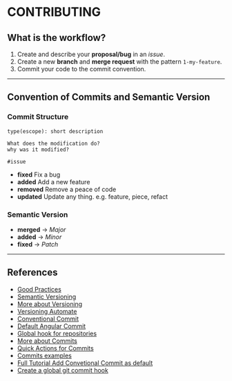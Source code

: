 # CONTRIBUTING


## What is the workflow?

1. Create and describe your **proposal/bug** in an _issue_.
2. Create a new **branch** and **merge request** with the pattern `1-my-feature`.
3. Commit your code to the commit convention.

---

## Convention of Commits and Semantic Version

### **Commit Structure**

```
type(escope): short description

What does the modification do?
why was it modified?

#issue
```

- **fixed** Fix a bug
- **added** Add a new feature
- **removed** Remove a peace of code
- **updated** Update any thing. e.g. feature, piece, refact

### **Semantic Version**

- **merged** -> _Major_
- **added** -> _Minor_
- **fixed** -> _Patch_

---

## References

- [Good Practices](https://bestpractices.coreinfrastructure.org/pt-BR)
- [Semantic Versioning](https://semver.org/lang/pt-BR/)
- [More about Versioning](http://www.modelcvs.org/versioning/)
- [Versioning Automate](https://bhuwanupadhyay.github.io/2020/04/applying-semantic-versioning-with-git-repository/)
- [Conventional Commit](https://www.conventionalcommits.org/en/v1.0.0-beta.2/#why-use-conventional-commits)
- [Default Angular Commit](https://github.com/angular/angular/blob/22b96b9/CONTRIBUTING.md#-commit-message-guidelines)
- [Global hook for repositories](https://docs.gitlab.com/ce/administration/server_hooks.html#set-a-global-server-hook-for-all-repositories)
- [More about Commits](https://chris.beams.io/posts/git-commit/)
- [Quick Actions for Commits](https://docs.gitlab.com/ee/user/project/quick_actions.html)
- [Commits examples](https://docs.google.com/document/d/1QrDFcIiPjSLDn3EL15IJygNPiHORgU1_OOAqWjiDU5Y/edit#)
- [Full Tutorial Add Convetional Commit as default](https://prahladyeri.com/blog/2019/06/how-to-enforce-conventional-commit-messages-using-git-hooks.html)
- [Create a global git commit hook](https://coderwall.com/p/jp7d5q/create-a-global-git-commit-hook)


